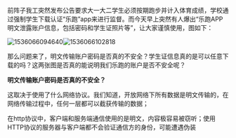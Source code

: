 前阵子我工突然发布公告要求大一大二学生必须按期跑步并计入体育成绩，学校通过强制学生下载认证“乐跑”app来进行监督。而今天早上突然有人爆出“乐跑APP明文泄露账户信息，包括密码和学生证照片等”，让大家谨慎使用，图如下：

![1536066094640](C:\Users\ZHANZE~1\AppData\Local\Temp\1536066094640.png)![1536066102818](C:\Users\ZHANZE~1\AppData\Local\Temp\1536066102818.png)

那么问题来了，明文传输账户密码是否真的不安全？学生证信息真的是可以任意下载的吗？这两张图是否真的能说明我们乐跑的账户是否不安全呢？



**明文传输账户密码是否真的不安全？** 

​	这取决于使用了什么网络协议。我们知道，开放网络下所有数据是明文传输的，在网络传输过程中，任何一层都可以截获传输的数据；

​	在http协议中，客户端和服务端通信使用的是明文，内容极容易被窃听；使用HTTP协议的服务器与客户端都不会验证通信方的身份，可能遭遇伪装

​	